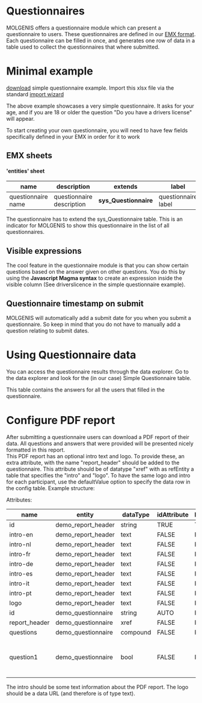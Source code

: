 # Questionnaires

MOLGENIS offers a questionnaire module which can present a questionnaire to users.
These questionnaires are defined in our [EMX format](guide-emx.md). Each questionnaire can be filled in once, and generates one row of data in a table used to collect the questionnaires that where submitted.

# Minimal example
[download](data/simple-questionnaire.xlsx) simple questionnaire example. Import this xlsx file via the standard [import wizard](guide-data-import.md)

The above example showcases a very simple questionnaire.
It asks for your age, and if you are 18 or older the question "Do you have a drivers license" will appear.

To start creating your own questionnaire, you will need to have few fields specifically defined in your EMX in order for it to work

## EMX sheets
#### 'entities' sheet

| name               | description               | extends               | label               |
|--------------------|---------------------------|-----------------------|---------------------|
| questionnaire name | questionnaire description | __sys_Questionnaire__ | questionnaire label |

The questionnaire has to extend the sys_Questionnaire table. This is an indicator for MOLGENIS to show this questionnaire in the list of all
questionnaires.


## Visible expressions
The cool feature in the questionnaire module is that you can show certain questions based on the answer given on other questions.
You do this by using the __Javascript Magma syntax__ to create an expression inside the visible column (See driverslicence in the simple questionnaire example).

## Questionnaire timestamp on submit
MOLGENIS will automatically add a submit date for you when you submit a questionnaire. So keep in mind that you do not have to manually
add a question relating to submit dates.

# Using Questionnaire data
You can access the questionnaire results through the data explorer.
Go to the data explorer and look for the (in our case) Simple Questionnaire table.

This table contains the answers for all the users that filled in the questionnaire.

# Configure PDF report
After submitting a questionnaire users can download a PDF report of their data. All questions and answers that were provided will be presented nicely formatted in this report.  
This PDF report has an optional intro text and logo. To provide these, an extra attribute, with the name "report_header" should be added to the questionnaire. This attribute
should be of datatype "xref" with as refEntity a table that specifies the "intro" and "logo". To have the same logo and intro for each participant, use the defaultValue option to
specify the data row in the config table. Example structure:

Attributes:

| name               | entity               | dataType               | idAttribute | labelAttribute | defaultValue | refEntity          | label                                           | partOfAttribute |
|--------------------|----------------------|------------------------|-------------|----------------|--------------|--------------------|-------------------------------------------------|-----------------|
| id                 | demo_report_header   | string                 | TRUE        | TRUE           |              |                    |                                                 |                 |
| intro-en           | demo_report_header   | text                   | FALSE       | FALSE          |              |                    |                                                 |                 |
| intro-nl           | demo_report_header   | text                   | FALSE       | FALSE          |              |                    |                                                 |                 |
| intro-fr           | demo_report_header   | text                   | FALSE       | FALSE          |              |                    |                                                 |                 |
| intro-de           | demo_report_header   | text                   | FALSE       | FALSE          |              |                    |                                                 |                 |
| intro-es           | demo_report_header   | text                   | FALSE       | FALSE          |              |                    |                                                 |                 |
| intro-it           | demo_report_header   | text                   | FALSE       | FALSE          |              |                    |                                                 |                 |
| intro-pt           | demo_report_header   | text                   | FALSE       | FALSE          |              |                    |                                                 |                 |
| logo               | demo_report_header   | text                   | FALSE       | FALSE          |              |                    |                                                 |                 |
| id                 | demo_questionnaire   | string                 | AUTO        | FALSE          |              |                    |                                                 |                 |
| report_header      | demo_questionnaire   | xref                   | FALSE       | FALSE          |              | demo_report_header |                                                 |                 |
| questions          | demo_questionnaire   | compound               | FALSE       | FALSE          |              |                    |                                                 |                 |
| question1          | demo_questionnaire   | bool                   | FALSE       | FALSE          |              |                    | Do you think this questionnaire is quite small? | questions       |

The intro should be some text information about the PDF report. The logo should be a data URL (and therefore is of type text).
